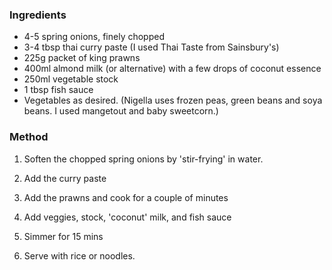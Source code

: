 ### Ingredients

* 4-5 spring onions, finely chopped
* 3-4 tbsp thai curry paste (I used Thai Taste from Sainsbury's)
* 225g packet of king prawns
* 400ml almond milk (or alternative) with a few drops of coconut essence
* 250ml vegetable stock
* 1 tbsp fish sauce
* Vegetables as desired. (Nigella uses frozen peas, green beans and soya beans. I used mangetout and baby sweetcorn.)

### Method

1. Soften the chopped spring onions by 'stir-frying' in water.

2. Add the curry paste

3. Add the prawns and cook for a couple of minutes

4. Add veggies, stock, 'coconut' milk, and fish sauce

5. Simmer for 15 mins

6. Serve with rice or noodles.

